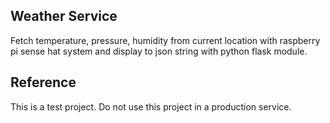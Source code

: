 ## Weather Service
Fetch temperature, pressure, humidity from current location with raspberry pi sense hat system and display to json string with python flask module.

## Reference
This is a test project. Do not use this project in a production service.
